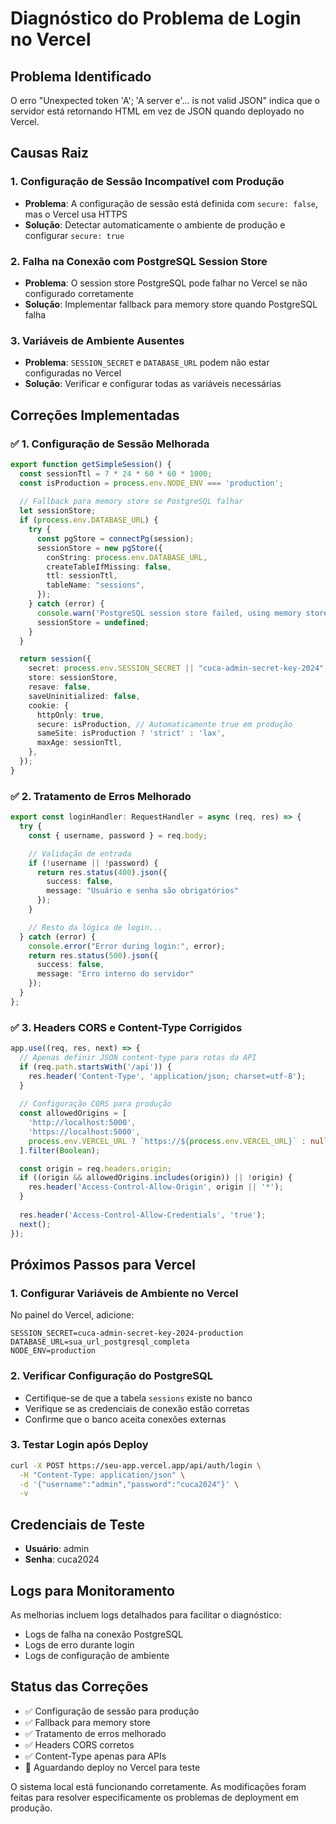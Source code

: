 # Diagnóstico do Problema de Login no Vercel

## Problema Identificado
O erro "Unexpected token 'A'; 'A server e'... is not valid JSON" indica que o servidor está retornando HTML em vez de JSON quando deployado no Vercel.

## Causas Raiz

### 1. Configuração de Sessão Incompatível com Produção
- **Problema**: A configuração de sessão está definida com `secure: false`, mas o Vercel usa HTTPS
- **Solução**: Detectar automaticamente o ambiente de produção e configurar `secure: true`

### 2. Falha na Conexão com PostgreSQL Session Store
- **Problema**: O session store PostgreSQL pode falhar no Vercel se não configurado corretamente
- **Solução**: Implementar fallback para memory store quando PostgreSQL falha

### 3. Variáveis de Ambiente Ausentes
- **Problema**: `SESSION_SECRET` e `DATABASE_URL` podem não estar configuradas no Vercel
- **Solução**: Verificar e configurar todas as variáveis necessárias

## Correções Implementadas

### ✅ 1. Configuração de Sessão Melhorada
```typescript
export function getSimpleSession() {
  const sessionTtl = 7 * 24 * 60 * 60 * 1000;
  const isProduction = process.env.NODE_ENV === 'production';
  
  // Fallback para memory store se PostgreSQL falhar
  let sessionStore;
  if (process.env.DATABASE_URL) {
    try {
      const pgStore = connectPg(session);
      sessionStore = new pgStore({
        conString: process.env.DATABASE_URL,
        createTableIfMissing: false,
        ttl: sessionTtl,
        tableName: "sessions",
      });
    } catch (error) {
      console.warn('PostgreSQL session store failed, using memory store');
      sessionStore = undefined;
    }
  }

  return session({
    secret: process.env.SESSION_SECRET || "cuca-admin-secret-key-2024",
    store: sessionStore,
    resave: false,
    saveUninitialized: false,
    cookie: {
      httpOnly: true,
      secure: isProduction, // Automaticamente true em produção
      sameSite: isProduction ? 'strict' : 'lax',
      maxAge: sessionTtl,
    },
  });
}
```

### ✅ 2. Tratamento de Erros Melhorado
```typescript
export const loginHandler: RequestHandler = async (req, res) => {
  try {
    const { username, password } = req.body;

    // Validação de entrada
    if (!username || !password) {
      return res.status(400).json({ 
        success: false, 
        message: "Usuário e senha são obrigatórios" 
      });
    }

    // Resto da lógica de login...
  } catch (error) {
    console.error("Error during login:", error);
    return res.status(500).json({ 
      success: false, 
      message: "Erro interno do servidor" 
    });
  }
};
```

### ✅ 3. Headers CORS e Content-Type Corrigidos
```typescript
app.use((req, res, next) => {
  // Apenas definir JSON content-type para rotas da API
  if (req.path.startsWith('/api')) {
    res.header('Content-Type', 'application/json; charset=utf-8');
  }
  
  // Configuração CORS para produção
  const allowedOrigins = [
    'http://localhost:5000',
    'https://localhost:5000',
    process.env.VERCEL_URL ? `https://${process.env.VERCEL_URL}` : null,
  ].filter(Boolean);

  const origin = req.headers.origin;
  if ((origin && allowedOrigins.includes(origin)) || !origin) {
    res.header('Access-Control-Allow-Origin', origin || '*');
  }
  
  res.header('Access-Control-Allow-Credentials', 'true');
  next();
});
```

## Próximos Passos para Vercel

### 1. Configurar Variáveis de Ambiente no Vercel
No painel do Vercel, adicione:
```
SESSION_SECRET=cuca-admin-secret-key-2024-production
DATABASE_URL=sua_url_postgresql_completa
NODE_ENV=production
```

### 2. Verificar Configuração do PostgreSQL
- Certifique-se de que a tabela `sessions` existe no banco
- Verifique se as credenciais de conexão estão corretas
- Confirme que o banco aceita conexões externas

### 3. Testar Login após Deploy
```bash
curl -X POST https://seu-app.vercel.app/api/auth/login \
  -H "Content-Type: application/json" \
  -d '{"username":"admin","password":"cuca2024"}' \
  -v
```

## Credenciais de Teste
- **Usuário**: admin
- **Senha**: cuca2024

## Logs para Monitoramento
As melhorias incluem logs detalhados para facilitar o diagnóstico:
- Logs de falha na conexão PostgreSQL
- Logs de erro durante login
- Logs de configuração de ambiente

## Status das Correções
- ✅ Configuração de sessão para produção
- ✅ Fallback para memory store
- ✅ Tratamento de erros melhorado
- ✅ Headers CORS corretos
- ✅ Content-Type apenas para APIs
- 🔄 Aguardando deploy no Vercel para teste

O sistema local está funcionando corretamente. As modificações foram feitas para resolver especificamente os problemas de deployment em produção.